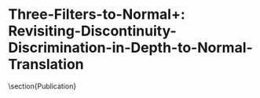 # Three-Filters-to-Normal+: Revisiting-Discontinuity-Discrimination-in-Depth-to-Normal-Translation

\section{Publication}
